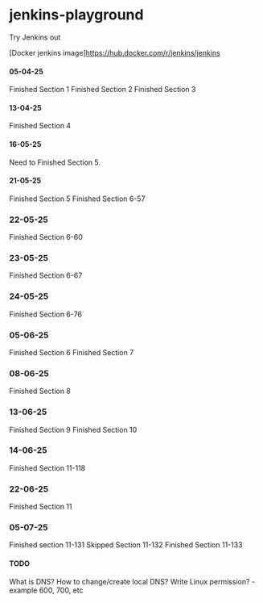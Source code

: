 # jenkins-playground
Try Jenkins out

[Docker jenkins image]https://hub.docker.com/r/jenkins/jenkins

#### 05-04-25
Finished Section 1
Finished Section 2
Finished Section 3

#### 13-04-25
Finished Section 4

#### 16-05-25
Need to Finished Section 5.

#### 21-05-25
Finished Section 5
Finished Section 6-57

### 22-05-25
Finished Section 6-60

### 23-05-25
Finished Section 6-67

### 24-05-25
Finished Section 6-76

### 05-06-25
Finished Section 6
Finished Section 7

### 08-06-25
Finished Section 8

### 13-06-25
Finished Section 9
Finished Section 10

### 14-06-25
Finished Section 11-118

### 22-06-25
Finished Section 11

### 05-07-25
Finished section 11-131
Skipped Section 11-132
Finished Section 11-133

#### TODO
What is DNS?
How to change/create local DNS?
Write Linux permission? - example 600, 700, etc